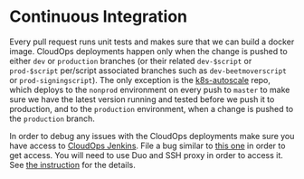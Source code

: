 # Continuous Integration

Every pull request runs unit tests and makes sure that we can build a docker
image. CloudOps deployments happen only when the change is pushed to either
`dev` or `production` branches (or their related `dev-$script` or `prod-$script`
per/script associated branches such as `dev-beetmoverscript` or `prod-signingscript`).
The only exception is the [k8s-autoscale](https://github.com/mozilla-releng/k8s-autoscale) repo, which
deploys to the `nonprod` environment on every push to `master` to make sure we
have the latest version running and tested before we push it to production, and
to the `production` environment, when a change is pushed to the `production`
branch.

In order to debug any issues with the CloudOps deployments make sure you have access to [CloudOps
Jenkins](https://ops-master.jenkinsv2.prod.mozaws.net/job/gcp-pipelines/job/relengworker/).
File a bug similar to [this
one](https://bugzilla.mozilla.org/show_bug.cgi?id=1568649) in order to get
access. You will need to use Duo and SSH proxy in order to access it. See [the
instruction](https://github.com/mozilla-services/cloudops-deployment#accessing-jenkins)
for the details.
